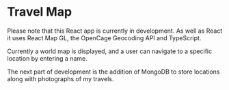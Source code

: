 # Travel Map

Please note that this React app is currently in development. As well as React it uses React Map GL, the OpenCage Geocoding API and TypeScript.

Currently a world map is displayed, and a user can navigate to a specific location by entering a name. 

The next part of development is the addition of MongoDB to store locations along with photographs of my travels.

